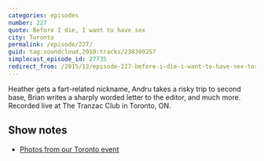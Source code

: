 ```yaml
---
categories: episodes
number: 227
quote: Before I die, I want to have sex
city: Toronto
permalink: /episode/227/
guid: tag:soundcloud,2010:tracks/238309257
simplecast_episode_id: 27735
redirect_from: /2015/12/episode-227-before-i-die-i-want-to-have-sex-toronto/
---
```


Heather gets a fart-related nickname, Andru takes a risky trip to second base, Brian writes a sharply worded letter to the editor, and much more. Recorded live at The Tranzac Club in Toronto, ON.

## Show notes
- [Photos from our Toronto event](https://goo.gl/pld52u) 
